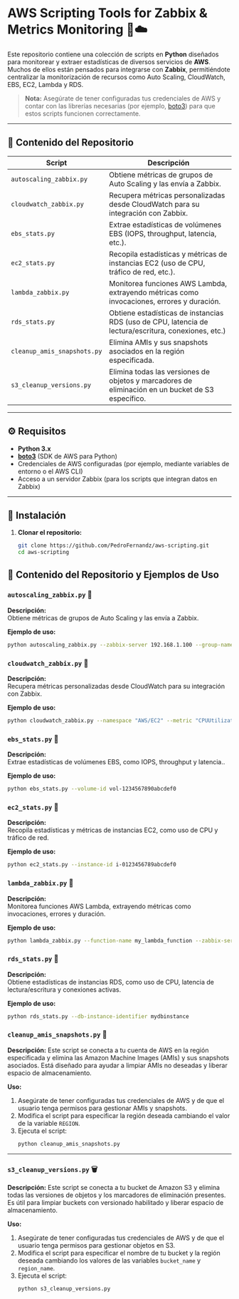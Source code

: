 # AWS Scripting Tools for Zabbix & Metrics Monitoring 🚀☁️

Este repositorio contiene una colección de scripts en **Python** diseñados para monitorear y extraer estadísticas de diversos servicios de **AWS**. Muchos de ellos están pensados para integrarse con **Zabbix**, permitiéndote centralizar la monitorización de recursos como Auto Scaling, CloudWatch, EBS, EC2, Lambda y RDS.

> **Nota:** Asegúrate de tener configuradas tus credenciales de AWS y contar con las librerías necesarias (por ejemplo, [boto3](https://pypi.org/project/boto3/)) para que estos scripts funcionen correctamente.

---

## 📂 Contenido del Repositorio

| Script                           | Descripción                                                                                     |
| -------------------------------- | ----------------------------------------------------------------------------------------------- |
| `autoscaling_zabbix.py`          | Obtiene métricas de grupos de Auto Scaling y las envía a Zabbix.                                  |
| `cloudwatch_zabbix.py`           | Recupera métricas personalizadas desde CloudWatch para su integración con Zabbix.                 |
| `ebs_stats.py`                   | Extrae estadísticas de volúmenes EBS (IOPS, throughput, latencia, etc.).                         |
| `ec2_stats.py`                   | Recopila estadísticas y métricas de instancias EC2 (uso de CPU, tráfico de red, etc.).             |
| `lambda_zabbix.py`               | Monitorea funciones AWS Lambda, extrayendo métricas como invocaciones, errores y duración.         |
| `rds_stats.py`                   | Obtiene estadísticas de instancias RDS (uso de CPU, latencia de lectura/escritura, conexiones, etc.)|
| `cleanup_amis_snapshots.py` | Elimina AMIs y sus snapshots asociados en la región especificada.                                 |
| `s3_cleanup_versions.py`    | Elimina todas las versiones de objetos y marcadores de eliminación en un bucket de S3 específico.|
---

## ⚙️ Requisitos

- **Python 3.x**
- **[boto3](https://pypi.org/project/boto3/)** (SDK de AWS para Python)
- Credenciales de AWS configuradas (por ejemplo, mediante variables de entorno o el AWS CLI)
- Acceso a un servidor Zabbix (para los scripts que integran datos en Zabbix)

---

## 🚀 Instalación

1. **Clonar el repositorio:**
   ```bash
   git clone https://github.com/PedroFernandz/aws-scripting.git
   cd aws-scripting


## 📂 Contenido del Repositorio y Ejemplos de Uso

### `autoscaling_zabbix.py` 🔄  
**Descripción:**  
Obtiene métricas de grupos de Auto Scaling y las envía a Zabbix.  

**Ejemplo de uso:**  
```bash
python autoscaling_zabbix.py --zabbix-server 192.168.1.100 --group-name my-auto-scaling-group
```


### `cloudwatch_zabbix.py` 🔄  
**Descripción:**  
Recupera métricas personalizadas desde CloudWatch para su integración con Zabbix.

**Ejemplo de uso:**  
```bash
python cloudwatch_zabbix.py --namespace "AWS/EC2" --metric "CPUUtilization" --dimension "InstanceId=i-0123456789abcdef0" --zabbix-server 192.168.1.100
```

### `ebs_stats.py` 🔄  
**Descripción:**  
Extrae estadísticas de volúmenes EBS, como IOPS, throughput y latencia..

**Ejemplo de uso:**  
```bash
python ebs_stats.py --volume-id vol-1234567890abcdef0
```

### `ec2_stats.py` 🔄  
**Descripción:**  
Recopila estadísticas y métricas de instancias EC2, como uso de CPU y tráfico de red.

**Ejemplo de uso:**  
```bash
python ec2_stats.py --instance-id i-0123456789abcdef0
```
### `lambda_zabbix.py` 🔄  
**Descripción:**  
Monitorea funciones AWS Lambda, extrayendo métricas como invocaciones, errores y duración.

**Ejemplo de uso:**  
```bash
python lambda_zabbix.py --function-name my_lambda_function --zabbix-server 192.168.1.100

```
### `rds_stats.py` 🔄  
**Descripción:**  
Obtiene estadísticas de instancias RDS, como uso de CPU, latencia de lectura/escritura y conexiones activas.

**Ejemplo de uso:**  
```bash
python rds_stats.py --db-instance-identifier mydbinstance

```

### `cleanup_amis_snapshots.py` 🧹

**Descripción:**
Este script se conecta a tu cuenta de AWS en la región especificada y elimina las Amazon Machine Images (AMIs) y sus snapshots asociados. Está diseñado para ayudar a limpiar AMIs no deseadas y liberar espacio de almacenamiento.

**Uso:**
1. Asegúrate de tener configuradas tus credenciales de AWS y de que el usuario tenga permisos para gestionar AMIs y snapshots.
2. Modifica el script para especificar la región deseada cambiando el valor de la variable `REGION`.
3. Ejecuta el script:
   ```bash
   python cleanup_amis_snapshots.py
   ```

---

### `s3_cleanup_versions.py` 🗑️

**Descripción:**
Este script se conecta a tu bucket de Amazon S3 y elimina todas las versiones de objetos y los marcadores de eliminación presentes. Es útil para limpiar buckets con versionado habilitado y liberar espacio de almacenamiento.

**Uso:**
1. Asegúrate de tener configuradas tus credenciales de AWS y de que el usuario tenga permisos para gestionar objetos en S3.
2. Modifica el script para especificar el nombre de tu bucket y la región deseada cambiando los valores de las variables `bucket_name` y `region_name`.
3. Ejecuta el script:
   ```bash
   python s3_cleanup_versions.py
   ```



